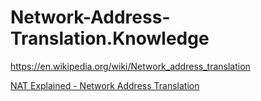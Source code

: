 # Network-Address-Translation.Knowledge
https://en.wikipedia.org/wiki/Network_address_translation

[NAT Explained - Network Address Translation](https://youtu.be/FTUV0t6JaDA)
